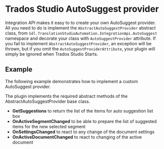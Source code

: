 Trados Studio AutoSuggest provider
====
Integration API makes it easy to to create your own AutoSuggest provider. All you need to do is implement the `AbstractAutoSuggestProvider` abstract class, from `Sdl.TranslationStudioAutomation.IntegrationApi.AutoSuggest` namespace and decorate your class with `AutoSuggestProvider` attribute. If you fail to implement `AbstractAutoSuggestProvider`,  an exception will be thrown, but if you omit the `AutoSuggestProviderAttribute`, your plugin will simply be ignored when Trados Studio Starts.

Example
-----
The following example demonstrates how to implement a custom AutoSuggest provider.

The plugin implements the required abstract methods of the AbstractAutoSuggestProvider base class.

* **GetSuggestions** to return the list of the items for auto suggestion list box
* **OnActiveSegmentChanged** to be able to prepare the list of suggested items for the new selected segment
* **OnSettingsChanged** to react to any change of the document settings
* **OnActiveDocumentChanged** to react to changing of the active document